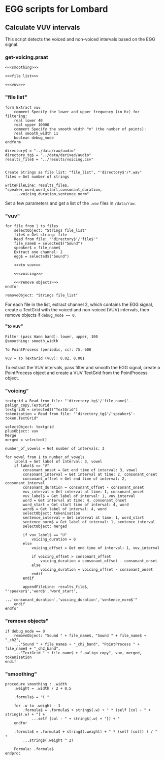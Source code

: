 # EGG scripts for Lombard

## Calculate VUV intervals

This script detects the voiced and non-voiced intervals based on the EGG signal.

### get-voicing.praat
```praat
<<<smoothing>>>

<<<file list>>>

<<<vuv>>>
```

### "file list"
```praat
form Extract vuv
    comment Specify the lower and upper frequency (in Hz) for filtering:
    real lower 40
    real upper 10000
    comment Specify the smooth width "m" (the number of points):
    real smooth_width 11
    boolean debug_mode
endform

directory$ = "../data/raw/audio"
directory_tg$ = "../data/derived/audio"
results_file$ = "../results/voicing.csv"


Create Strings as file list: "file_list", "'directory$'/*.wav"
files = Get number of strings

writeFileLine: results_file$, "speaker,word,word_start,consonant_duration,
    ...voicing_duration,sentence_norm"
```

Set a few parameters and get a list of the `.wav` files in `/data/raw`.

### "vuv"
```praat
for file from 1 to files
    selectObject: "Strings file_list"
    file$ = Get string: file
    Read from file: "'directory$'/'file$'"
    file_name$ = selected$("Sound")
    speaker$ = file_name$
    Extract one channel: 2
    egg$ = selected$("Sound")

    <<<to vuv>>>

    <<<voicing>>>

    <<<remove objects>>>
endfor

removeObject: "Strings file_list"
```

For each file in the list, extract channel 2, which contains the EGG signal, create a TextGrid with the voiced and non-voiced (VUV) intervals, then remove objects if `debug_mode == 0`.

#### "to vuv"
```praat
Filter (pass Hann band): lower, upper, 100
@smoothing: smooth_width

To PointProcess (periodic, cc): 75, 600

vuv = To TextGrid (vuv): 0.02, 0.001
```

To extract the VUV intervals, pass filter and smooth the EGG signal, create a PointProcess object and create a VUV TextGrid from the PointProcess object.

### "voicing"
```praat
textgrid = Read from file: "'directory_tg$'/'file_name$'-palign_copy.TextGrid"
textgrid$ = selected$("TextGrid")
tokenisation = Read from file: "'directory_tg$'/'speaker$'-token.TextGrid"

selectObject: textgrid
plusObject: vuv
Merge
merged = selected()

number_of_vowels = Get number of intervals: 3

for vowel from 1 to number_of_vowels
    label$ = Get label of interval: 3, vowel
    if label$ == "V"
        consonant_onset = Get end time of interval: 3, vowel
        consonant_interval = Get interval at time: 2, consonant_onset
        consonant_offset = Get end time of interval: 2, consonant_interval
        consonant_duration = consonant_offset - consonant_onset
        vuv_interval = Get interval at time: 1, consonant_onset
        vuv_label$ = Get label of interval: 1, vuv_interval
        word = Get interval at time: 4, consonant_onset
        word_start = Get start time of interval: 4, word
        word$ = Get label of interval: 4, word
        selectObject: tokenisation
        sentence_interval = Get interval at time: 1, word_start
        sentence_norm$ = Get label of interval: 1, sentence_interval
        selectObject: merged

        if vuv_label$ == "U"
            voicing_duration = 0
        else
            voicing_offset = Get end time of interval: 1, vuv_interval

            if voicing_offset > consonant_offset
                voicing_duration = consonant_offset - consonant_onset
            else
                voicing_duration = voicing_offset - consonant_onset
            endif
        endif

        appendFileLine: results_file$, "'speaker$','word$','word_start',
            ...'consonant_duration','voicing_duration','sentence_norm$'"
    endif
endfor
```


### "remove objects"
```praat
if debug_mode == 0
    removeObject: "Sound " + file_name$, "Sound " + file_name$ + "_ch2",
    ..."Sound " + file_name$ + "_ch2_band", "PointProcess " + file_name$ + "_ch2_band",
    ..."TextGrid " + file_name$ + "-palign_copy", vuv, merged, tokenisation
endif
```

### "smoothing"
```praat
procedure smoothing : .width
    .weight = .width / 2 + 0.5

    .formula$ = "( "

    for .w to .weight - 1
        .formula$ = .formula$ + string$(.w) + " * (self [col - " + string$(.w) + "] +
            ...self [col - " + string$(.w) + "]) + "
    endfor

    .formula$ = .formula$ + string$(.weight) + " * (self [col]) ) / " +
        ...string$(.weight ^ 2)

    Formula: .formula$
endproc
```
